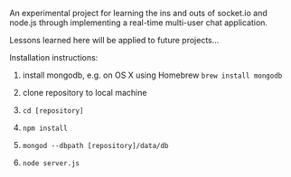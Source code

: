 An experimental project for learning the ins and outs of socket.io and node.js through implementing a real-time multi-user chat application.

Lessons learned here will be applied to future projects...

Installation instructions:

1. install mongodb, e.g. on OS X using Homebrew `brew install mongodb`

2. clone repository to local machine

3. `cd [repository]`

4. `npm install`

5. `mongod --dbpath [repository]/data/db`

6. `node server.js`

